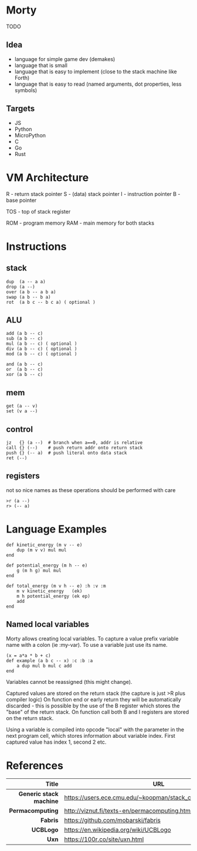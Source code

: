 # Morty

TODO

## Idea

- language for simple game dev (demakes)
- language that is small
- language that is easy to implement (close to the stack machine like Forth)
- language that is easy to read (named arguments, dot properties, less symbols)

## Targets

- JS
- Python
- MicroPython
- C
- Go
- Rust

# VM Architecture

R - return stack pointer
S - (data) stack pointer
I - instruction pointer
B - base pointer

TOS - top of stack register

ROM - program memory
RAM - main memory for both stacks

# Instructions

## stack

```
dup  (a -- a a)
drop (a --)
over (a b -- a b a)
swap (a b -- b a)
rot  (a b c -- b c a) ( optional )
```

## ALU

```
add (a b -- c)
sub (a b -- c)
mul (a b -- c) ( optional )
div (a b -- c) ( optional )
mod (a b -- c) ( optional )

and (a b -- c)
or  (a b -- c)
xor (a b -- c)
```

## mem

```
get (a -- v)
set (v a --)
```

## control

```
jz   {} (a --)  # branch when a==0, addr is relative
call {} (--)    # push return addr onto return stack
push {} (-- a)  # push literal onto data stack
ret (--)
```

## registers

not so nice names as these operations should be performed with care

```
>r (a --)
r> (-- a)
```

# Language Examples

```
def kinetic_energy (m v -- e)
	dup (m v v) mul mul
end

def potential_energy (m h -- e)
	g (m h g) mul mul
end

def total_energy (m v h -- e) :h :v :m
	m v kinetic_energy   (ek)
	m h potential_energy (ek ep)
	add
end
```

## Named local variables

Morty allows creating local variables.
To capture a value prefix variable name with a colon (ie :my-var).
To use a variable just use its name. 

```
(x = a*a * b + c)
def example (a b c -- x) :c :b :a
	a dup mul b mul c add
end
```
Variables cannot be reassigned (this might change).

Captured values are stored on the return stack (the capture is just >R plus compiler logic)
On function end or early return they will be automatically discarded - this is possible
by the use of the B register which stores the "base" of the return stack.
On function call both B and I registers are stored on the return stack.

Using a variable is compiled into opcode "local" with the parameter in the next program cell, which stores information about variable index.
First captured value has index 1, second 2 etc.


# References

|                     Title | URL                                                            |
| ------------------------: | -------------------------------------------------------------- |
| **Generic stack machine** | https://users.ece.cmu.edu/~koopman/stack_computers/sec3_2.html |
|        **Permacomputing** | http://viznut.fi/texts-en/permacomputing.html                  |
|                **Fabris** | https://github.com/mobarski/fabris                             |
|                **UCBLogo**| https://en.wikipedia.org/wiki/UCBLogo                          |
|                   **Uxn** | https://100r.co/site/uxn.html                                  |

[//]: # (online .md editor: https://markdown-editor.github.io/ )
